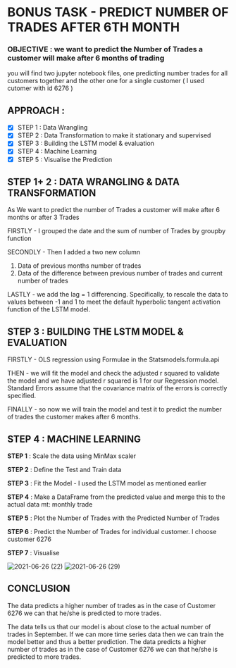 
# BONUS TASK - PREDICT NUMBER OF TRADES AFTER 6TH MONTH

### OBJECTIVE : we want to predict the Number of Trades a customer will make after 6 months of trading 

you will find two jupyter notebook files, one predicting number trades for all customers together and the other one for a single customer ( I used cutomer with id 6276 )

## APPROACH : 


- [X] STEP 1 : Data Wrangling
- [X] STEP 2 : Data Transformation to make it stationary and supervised
- [X] STEP 3 : Building the LSTM model & evaluation
- [X] STEP 4 : Machine Learning
- [X] STEP 5 : Visualise the Prediction

## STEP 1+ 2 : DATA WRANGLING & DATA TRANSFORMATION

As We want to predict the number of Trades a customer will make after 6 months or after 3 Trades

FIRSTLY -  I grouped the date and the sum of number of Trades by groupby function

SECONDLY - Then I added a two new column

1. Data of previous months number of trades
2. Data of the difference between previous number of trades and current number of trades

LASTLY - we add the lag = 1 differencing. Specifically, to rescale the data to values between -1 and 1 to meet the default hyperbolic tangent activation function of the LSTM model.

## STEP 3 : BUILDING THE LSTM MODEL & EVALUATION

FIRSTLY - OLS regression using Formulae in the Statsmodels.formula.api

THEN -  we will fit the model and check the adjusted r squared to validate the model and we have adjusted r squared is 1 for our Regression model. Standard Errors assume that the covariance matrix of the errors is correctly specified.

FINALLY - so now we will train the model and test it to predict the number of trades the customer makes after 6 months.

## STEP 4 : MACHINE LEARNING

**STEP 1** : Scale the data using MinMax scaler

**STEP 2** : Define the Test and Train data

**STEP 3** : Fit the Model - I used the LSTM model as mentioned earlier

**STEP 4** : Make a DataFrame from the predicted value and merge this to the actual data mt: monthly trade

**STEP 5** : Plot the Number of Trades with the Predicted Number of Trades

**STEP 6** : Predict the Number of Trades for individual customer. I choose customer 6276

**STEP 7** : Visualise

![2021-06-26 (22)](https://user-images.githubusercontent.com/81169091/123558867-edd39780-d798-11eb-9a84-676482590db8.png)
![2021-06-26 (29)](https://user-images.githubusercontent.com/81169091/123558869-f62bd280-d798-11eb-8ab0-f5d68bcdb84c.png)

## CONCLUSION 

The data predicts a higher number of trades as in the case of Customer 6276 we can that he/she is predicted to more trades.

The data tells us that our model is about close to the actual number of trades in September. If we can more time series data then we can train the model better and thus a better prediction.
The data predicts a higher number of trades as in the case of Customer 6276 we can that he/she is predicted to more trades.

